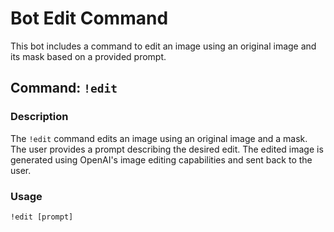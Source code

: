 # Bot Edit Command

This bot includes a command to edit an image using an original image and its mask based on a provided prompt.

## Command: `!edit`

### Description

The `!edit` command edits an image using an original image and a mask. The user provides a prompt describing the desired edit. The edited image is generated using OpenAI's image editing capabilities and sent back to the user.

### Usage

```plaintext
!edit [prompt]
```